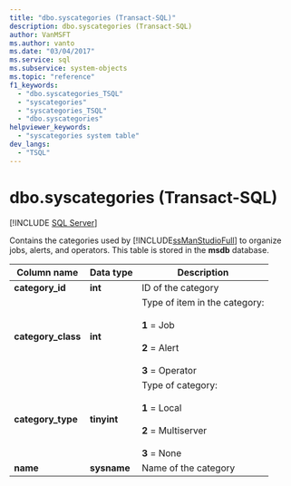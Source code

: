 ```yaml
---
title: "dbo.syscategories (Transact-SQL)"
description: dbo.syscategories (Transact-SQL)
author: VanMSFT
ms.author: vanto
ms.date: "03/04/2017"
ms.service: sql
ms.subservice: system-objects
ms.topic: "reference"
f1_keywords:
  - "dbo.syscategories_TSQL"
  - "syscategories"
  - "syscategories_TSQL"
  - "dbo.syscategories"
helpviewer_keywords:
  - "syscategories system table"
dev_langs:
  - "TSQL"
---
```

# dbo.syscategories (Transact-SQL)
[!INCLUDE [SQL Server](../../includes/applies-to-version/sqlserver.md)]

  Contains the categories used by [!INCLUDE[ssManStudioFull](../../includes/ssmanstudiofull-md.md)] to organize jobs, alerts, and operators. This table is stored in the **msdb** database.  
  
|Column name|Data type|Description|  
|-----------------|---------------|-----------------|  
|**category_id**|**int**|ID of the category|  
|**category_class**|**int**|Type of item in the category:<br /><br /> **1** = Job<br /><br /> **2** = Alert<br /><br /> **3** = Operator|  
|**category_type**|**tinyint**|Type of category:<br /><br /> **1** = Local<br /><br /> **2** = Multiserver<br /><br /> **3** = None|  
|**name**|**sysname**|Name of the category|  
  
  
